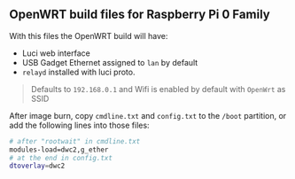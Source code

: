 ## OpenWRT build files for Raspberry Pi 0 Family
With this files the OpenWRT build will have:
- Luci web interface
- USB Gadget Ethernet assigned to `lan` by default
- `relayd` installed with luci proto.

> Defaults to `192.168.0.1` and Wifi is enabled by default with `OpenWrt` as SSID

After image burn, copy `cmdline.txt` and `config.txt` to the `/boot` partition, or add the following lines into those files:
```bash
# after "rootwait" in cmdline.txt
modules-load=dwc2,g_ether
# at the end in config.txt
dtoverlay=dwc2
```